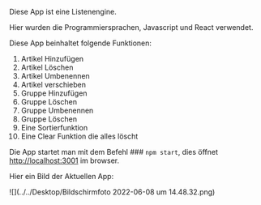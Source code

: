 Diese App ist eine Listenengine.

Hier wurden die Programmiersprachen, Javascript und React verwendet.

Diese App beinhaltet folgende Funktionen:

1. Artikel Hinzufügen
2. Artikel Löschen
3. Artikel Umbenennen
4. Artikel verschieben
5. Gruppe Hinzufügen
6. Gruppe Löschen
7. Gruppe Umbenennen
8. Gruppe Löschen
9. Eine Sortierfunktion
10. Eine Clear Funktion die alles löscht


Die App startet man mit dem Befehl ### `npm start`,
dies öffnet  [http://localhost:3001](http://localhost:3001) im browser.


Hier ein Bild der Aktuellen App:



![](../../Desktop/Bildschirmfoto 2022-06-08 um 14.48.32.png)